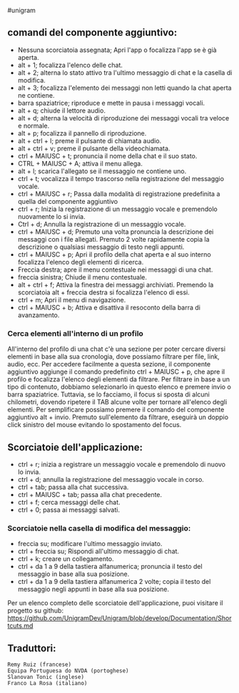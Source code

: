 ﻿#unigram

## comandi del componente aggiuntivo:

* Nessuna scorciatoia assegnata; Apri l'app o focalizza l'app se è già aperta.
* alt + 1; focalizza l'elenco delle chat.
* alt + 2; alterna lo stato attivo tra l'ultimo messaggio di chat e la casella di modifica.
* alt + 3; focalizza l'elemento dei messaggi non letti quando la chat aperta ne contiene.
* barra spaziatrice; riproduce e mette in pausa i messaggi vocali.
* alt + q; chiude il lettore audio.
* alt + d; alterna la velocità di riproduzione dei messaggi vocali tra veloce e normale.
* alt + p; focalizza il pannello di riproduzione.
* alt + ctrl + l; preme il pulsante di chiamata audio.
* alt + ctrl + v; preme il pulsante della videochiamata.
* ctrl + MAIUSC + t; pronuncia il nome della chat e il suo stato.
* CTRL + MAIUSC + A; attiva il menu allega.
* alt + l; scarica l'allegato se il messaggio ne contiene uno.
* ctrl + t; vocalizza il tempo trascorso nella registrazione del messaggio vocale.
* ctrl + MAIUSC + r; Passa dalla modalità di registrazione predefinita a quella del componente aggiuntivo
* ctrl + r; Inizia la registrazione di un messaggio vocale e premendolo nuovamente lo si invia.
* Ctrl + d; Annulla la registrazione di un messaggio vocale.
* ctrl + MAIUSC + d; Premuto una volta pronuncia la descrizione dei messaggi con i file allegati. Premuto 2 volte rapidamente copia la descrizione o qualsiasi messaggio di testo negli appunti.
* ctrl + MAIUSC + p; Apri il profilo della chat aperta e al suo interno focalizza l'elenco degli elementi di ricerca.
* Freccia destra; apre il menu contestuale nei messaggi di una chat.
* freccia sinistra; Chiude il menu contestuale.
* alt + ctrl + f; Attiva la finestra dei messaggi archiviati. Premendo la scorciatoia alt + freccia destra si focalizza l'elenco di essi.
* ctrl + m; Apri il menu di navigazione.
* ctrl + MAIUSC + b; Attiva e disattiva il resoconto della barra di avanzamento.

### Cerca elementi all'interno di un profilo

All'interno del profilo di una chat c'è una sezione per poter cercare diversi elementi in base alla sua cronologia, dove possiamo filtrare per file, link, audio, ecc.
Per accedere facilmente a questa sezione, il componente aggiuntivo aggiunge il comando predefinito ctrl + MAIUSC + p, che apre il profilo e focalizza l'elenco degli elementi da filtrare.
Per filtrare in base a un tipo di contenuto, dobbiamo selezionarlo in questo elenco e premere invio o barra spaziatrice. Tuttavia, se lo facciamo, il focus si sposta di alcuni chilometri, dovendo ripetere il TAB alcune volte per tornare all'elenco degli elementi.
Per semplificare possiamo premere il comando del componente aggiuntivo alt + invio. Premuto sull'elemento da filtrare, eseguirà un doppio click sinistro del mouse evitando lo spostamento del focus.

## Scorciatoie dell'applicazione:

* ctrl + r; inizia a registrare un messaggio vocale e premendolo di nuovo lo invia.
* ctrl + d; annulla la registrazione del messaggio vocale in corso.
* ctrl + tab; passa alla chat successiva.
* ctrl + MAIUSC + tab; passa alla chat precedente.
* ctrl + f; cerca messaggi delle chat.
* ctrl + 0; passa ai messaggi salvati.

### Scorciatoie nella casella di modifica del messaggio:

* freccia su; modificare l'ultimo messaggio inviato.
* ctrl + freccia su; Rispondi all'ultimo messaggio di chat.
* ctrl + k; creare un collegamento.
* ctrl + da 1 a 9 della tastiera alfanumerica; pronuncia il testo del messaggio in base alla sua posizione.
* ctrl + da 1 a 9 della tastiera alfanumerica 2 volte; copia il testo del messaggio negli appunti in base alla sua posizione.

Per un elenco completo delle scorciatoie dell'applicazione, puoi visitare il progetto su github:
<https://github.com/UnigramDev/Unigram/blob/develop/Documentation/Shortcuts.md>

## Traduttori:
	
	Remy Ruiz (francese)
	Equipa Portuguesa do NVDA (portoghese)
	Slanovan Tonic (inglese)
	Franco La Rosa (italiano)